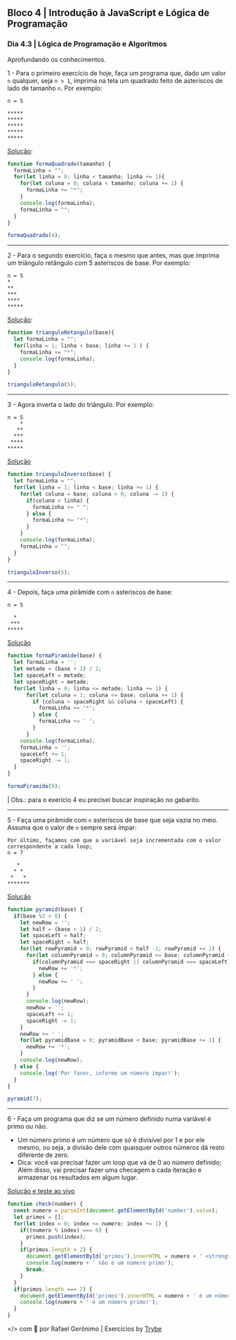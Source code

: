 ## Bloco 4 | Introdução à JavaScript e Lógica de Programação

### Dia 4.3 | Lógica de Programação e Algoritmos

Aprofundando os conhecimentos.

1 - Para o primeiro exercício de hoje, faça um programa que, dado um valor `n` qualquer, seja `n > 1`, imprima na tela um quadrado feito de asteriscos de lado de tamanho `n`. Por exemplo:

```shell
n = 5

*****
*****
*****
*****
*****
```

[Solução](ex_1_formaQuadrado.js):
```javascript
function formaQuadrado(tamanho) {
  formaLinha = "";
  for(let linha = 0; linha < tamanho; linha += 1){
    for(let coluna = 0; coluna < tamanho; coluna += 1) {
      formaLinha += "*";
    }
    console.log(formaLinha);
    formaLinha = "";
  }
}

formaQuadrado(4);
```

---

2 - Para o segundo exercício, faça o mesmo que antes, mas que imprima um triângulo retângulo com 5 asteriscos de base. Por exemplo:
   
```shell
n = 5
*
**
***
****
*****
```

[Solução](ex_ex_2_triangulo_retangulo.js):
```javascript
function trianguloRetangulo(base){
  let formaLinha = "";
  for(linha = 1; linha < base; linha += 1 ) {
    formaLinha += "*";
    console.log(formaLinha);
  }
}

trianguloRetangulo(5);
```

---

3 - Agora inverta o lado do triângulo. Por exemplo:
```shell
n = 5
    *
   **
  ***
 ****
*****
```

[Solução](ex_3_triangulo_inverso.js)
```javascript
function trianguloInverso(base) {
  let formaLinha = "";
  for(let linha = 1; linha < base; linha += 1) {
    for(let coluna = base; coluna > 0; coluna -= 1) {
      if(coluna > linha) {
        formaLinha += " ";
      } else {
        formaLinha += "*";
      }
    }
    console.log(formaLinha);
    formaLinha = "";
  }
}

trianguloInverso(5);
```

---

4 - Depois, faça uma pirâmide com `n` asteriscos de base:
```shell
n = 5

  *  
 ***
*****
```

[Solução](ex_4_formaPiramide.js)
```javascript
function formaPiramide(base) {
  let formaLinha = '';
  let metade = (base + 1) / 2;
  let spaceLeft = metade;
  let spaceRight = metade;
  for(let linha = 0; linha <= metade; linha += 1) {
      for(let coluna = 1; coluna <= base; coluna += 1) {
        if (coluna > spaceRight && coluna < spaceLeft) {
          formaLinha += '*';
        } else {
          formaLinha += ' ';
        }
      }
    console.log(formaLinha);
    formaLinha = '';
    spaceLeft += 1;
    spaceRight -= 1;
  }
}

formaPiramide(9);
```

| Obs.: para o exerício 4 eu precisei buscar inspiração no gabarito.


---

5 - Faça uma pirâmide com `n` asteríscos de base que seja vazia no meio. Assuma que o valor de `n` sempre será ímpar:

```shell
Por último, façamos com que a variável seja incrementada com o valor correspondente a cada loop;
n = 7
  
   *
  * *
 *   *
*******
```

[Solução](ex_5_pyramid.js)

```javascript
function pyramid(base) {
  if(base %2 > 0) {
    let newRow = '';
    let half = (base + 1) / 2;
    let spaceLeft = half;
    let spaceRight = half;
    for(let rowPyramid = 0; rowPyramid < half -1; rowPyramid += 1) {
      for(let columnPyramid = 0; columnPyramid <= base; columnPyramid += 1) {
        if(columnPyramid === spaceRight || columnPyramid === spaceLeft) {
          newRow += '*';
        } else {
          newRow += ' ';
        }
      }
      console.log(newRow);
      newRow = '';
      spaceLeft += 1;
      spaceRight -= 1;
    }
    newRow += ' ';
    for(let pyramidBase = 0; pyramidBase < base; pyramidBase += 1) {
      newRow += '*';
    }
    console.log(newRow);
  } else {
    console.log('Por favor, informe um número ímpar!');
  }
}

pyramid(7);
```

---

6 - Faça um programa que diz se um número definido numa variável é primo ou não.
- Um número primo é um número que só é divisível por 1 e por ele mesmo, ou seja, a divisão  dele com quaisquer outros números dá resto diferente de zero.
- Dica: você vai precisar fazer um loop que vá de 0 ao número definido; Além disso, vai precisar fazer uma checagem a cada iteração e armazenar os resultados em algum lugar.

[Solução e teste ao vivo](exercise_6.html)

```javascript
function check(number) {
  const numero = parseInt(document.getElementById('number').value);
  let primos = [];
  for(let index = 0; index <= numero; index += 1) {
    if((numero % index) === 0) {
      primos.push(index);
    }
    if(primos.length > 2) {
      document.getElementById('primos').innerHTML = numero + ' <strong>não</strong> é um número primo.';
      console.log(numero + ' não é um número primo');
      break;
    }
  }
  if(primos.length === 2) {
    document.getElementById('primos').innerHTML = numero + ' é um número primo.';
    console.log(numero + ' é um número primo!');
  }
}
```


</> com 💚 por Rafael Gerônimo | Exercícios by [Trybe](https://betrybe.com)